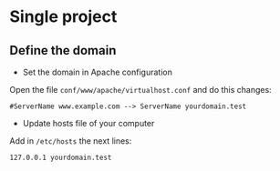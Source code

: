 # Single project

## Define the domain

- Set the domain in Apache configuration

Open the file ``conf/www/apache/virtualhost.conf`` and do this changes:

```
#ServerName www.example.com --> ServerName yourdomain.test
```

- Update hosts file of your computer

Add in ``/etc/hosts`` the next lines:

```
127.0.0.1 yourdomain.test
```